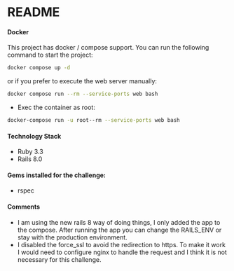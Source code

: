 # README

#### Docker

This project has docker / compose support. You can run the following command to start the project:

```bash
docker compose up -d
```

or if you prefer to execute the web server manually:

```bash
docker compose run --rm --service-ports web bash
```

- Exec the container as root:

```bash
docker-compose run -u root--rm --service-ports web bash 
```

#### Technology Stack

- Ruby 3.3
- Rails 8.0

#### Gems installed for the challenge:

- rspec

#### Comments

- I am using the new rails 8 way of doing things, I only added the app to the compose. After running the app you can change the RAILS_ENV or stay with the production environment.
- I disabled the force_ssl to avoid the redirection to https. To make it work I would need to configure nginx to handle the request and I think it is not necessary for this challenge.
